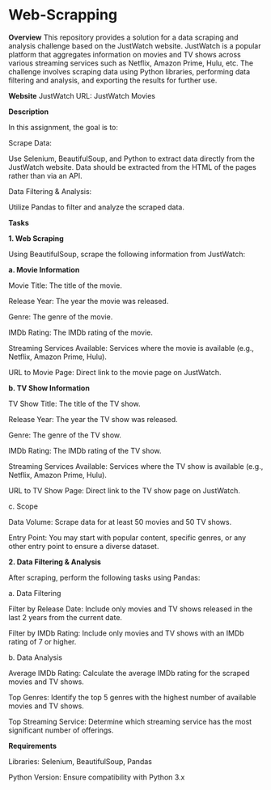 # Web-Scrapping

**Overview**
This repository provides a solution for a data scraping and analysis challenge based on the JustWatch website. JustWatch is a popular platform that aggregates information on movies and TV shows across various streaming services such as Netflix, Amazon Prime, Hulu, etc. The challenge involves scraping data using Python libraries, performing data filtering and analysis, and exporting the results for further use.

**Website**
JustWatch URL: JustWatch Movies

**Description**

In this assignment, the goal is to:

Scrape Data:

Use Selenium, BeautifulSoup, and Python to extract data directly from the JustWatch website. Data should be extracted from the HTML of the pages rather than via an API.

Data Filtering & Analysis:

Utilize Pandas to filter and analyze the scraped data.

**Tasks**

**1. Web Scraping**

Using BeautifulSoup, scrape the following information from JustWatch:

**a. Movie Information**

Movie Title: The title of the movie.

Release Year: The year the movie was released.

Genre: The genre of the movie.

IMDb Rating: The IMDb rating of the movie.

Streaming Services Available: Services where the movie is available (e.g., Netflix, Amazon Prime, Hulu).

URL to Movie Page: Direct link to the movie page on JustWatch.

**b. TV Show Information**

TV Show Title: The title of the TV show.

Release Year: The year the TV show was released.

Genre: The genre of the TV show.

IMDb Rating: The IMDb rating of the TV show.

Streaming Services Available: Services where the TV show is available (e.g., Netflix, Amazon Prime, Hulu).

URL to TV Show Page: Direct link to the TV show page on JustWatch.

c. Scope

Data Volume: Scrape data for at least 50 movies and 50 TV shows.

Entry Point: You may start with popular content, specific genres, or any other entry point to ensure a diverse dataset.

**2. Data Filtering & Analysis**
   
After scraping, perform the following tasks using Pandas:

a. Data Filtering

Filter by Release Date: Include only movies and TV shows released in the last 2 years from the current date.

Filter by IMDb Rating: Include only movies and TV shows with an IMDb rating of 7 or higher.

b. Data Analysis

Average IMDb Rating: Calculate the average IMDb rating for the scraped movies and TV shows.

Top Genres: Identify the top 5 genres with the highest number of available movies and TV shows.

Top Streaming Service: Determine which streaming service has the most significant number of offerings.

**Requirements**

Libraries: Selenium, BeautifulSoup, Pandas

Python Version: Ensure compatibility with Python 3.x
